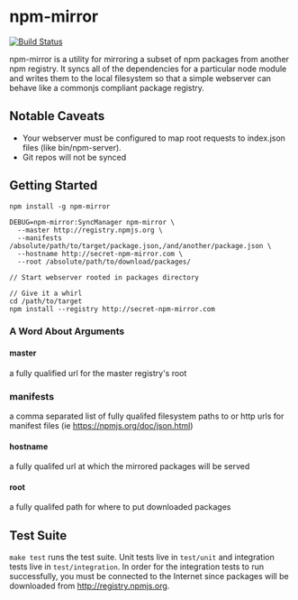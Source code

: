 npm-mirror
==========

[![Build Status](https://travis-ci.org/mozilla-b2g/npm-mirror.png?branch=master)](https://travis-ci.org/mozilla-b2g/npm-mirror)

npm-mirror is a utility for mirroring a subset of npm packages from another npm registry. It syncs all of the dependencies for a particular node module and writes them to the local filesystem so that a simple webserver can behave like a commonjs compliant package registry.

## Notable Caveats

+ Your webserver must be configured to map root requests to index.json files (like bin/npm-server).
+ Git repos will not be synced

## Getting Started

```
npm install -g npm-mirror

DEBUG=npm-mirror:SyncManager npm-mirror \
  --master http://registry.npmjs.org \
  --manifests /absolute/path/to/target/package.json,/and/another/package.json \
  --hostname http://secret-npm-mirror.com \
  --root /absolute/path/to/download/packages/

// Start webserver rooted in packages directory

// Give it a whirl
cd /path/to/target
npm install --registry http://secret-npm-mirror.com
```

### A Word About Arguments

#### master

a fully qualified url for the master registry's root

### manifests

a comma separated list of fully qualifed filesystem paths to or http urls for manifest files (ie https://npmjs.org/doc/json.html)

#### hostname

a fully qualifed url at which the mirrored packages will be served

#### root

a fully qualifed path for where to put downloaded packages

## Test Suite

`make test` runs the test suite. Unit tests live in `test/unit` and integration tests live in `test/integration`. In order for the integration tests to run successfully, you must be connected to the Internet since packages will be downloaded from http://registry.npmjs.org.
